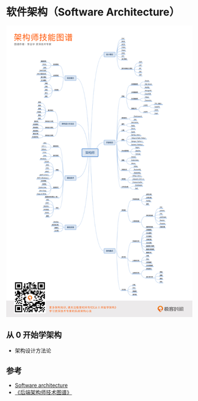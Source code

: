 # 软件架构（Software Architecture）

![架构师技能图谱](.images/architect-map.png)

## 从 0 开始学架构

* 架构设计方法论

## 参考

* [Software architecture](https://en.wikipedia.org/wiki/Software_architecture)
* [《后端架构师技术图谱》](https://github.com/xingshaocheng/architect-awesome)